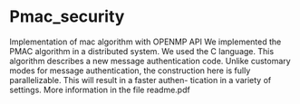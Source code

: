 # Pmac_security
Implementation of mac algorithm with OPENMP API
We implemented the PMAC algorithm in a distributed system. We used the C language. This algorithm describes a new message authentication code. Unlike customary modes for message authentication, the construction here is fully parallelizable. This will result in a faster authen- tication in a variety of settings.
More information in the file readme.pdf
